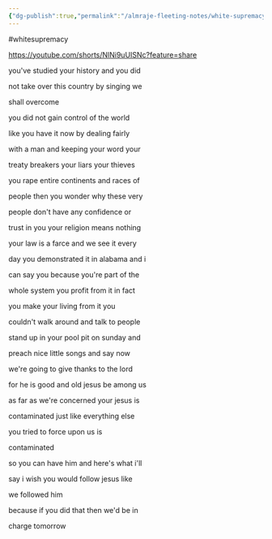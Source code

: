```yaml
---
{"dg-publish":true,"permalink":"/almraje-fleeting-notes/white-supremacy-in-1-minute/"}
---
```


#whitesupremacy

https://youtube.com/shorts/NlNi9uUISNc?feature=share

you've studied your history and you did

not take over this country by singing we

shall overcome

you did not gain control of the world

like you have it now by dealing fairly

with a man and keeping your word your

treaty breakers your liars your thieves

you rape entire continents and races of

people then you wonder why these very

people don't have any confidence or

trust in you your religion means nothing

your law is a farce and we see it every

day you demonstrated it in alabama and i

can say you because you're part of the

whole system you profit from it in fact

you make your living from it you

couldn't walk around and talk to people

stand up in your pool pit on sunday and

preach nice little songs and say now

we're going to give thanks to the lord

for he is good and old jesus be among us

as far as we're concerned your jesus is

contaminated just like everything else

you tried to force upon us is

contaminated

so you can have him and here's what i'll

say i wish you would follow jesus like

we followed him

because if you did that then we'd be in

charge tomorrow

